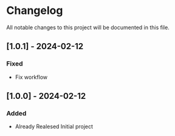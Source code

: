 # Changelog

All notable changes to this project will be documented in this file.

## [1.0.1] - 2024-02-12

### Fixed

- Fix workflow

## [1.0.0] - 2024-02-12

### Added

- Already Realesed Initial project
